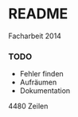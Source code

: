 # README #

Facharbeit 2014

### TODO ###

* Fehler finden
* Aufräumen
* Dokumentation

4480 Zeilen
